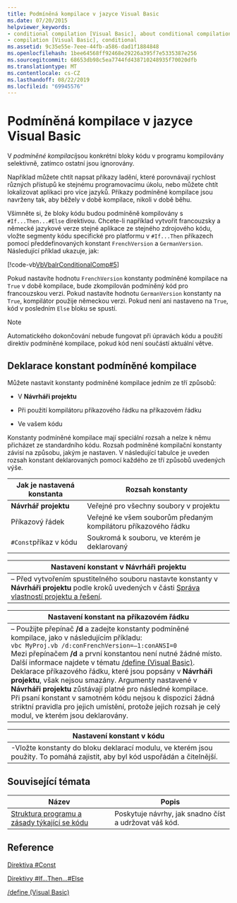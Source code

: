 ```yaml
---
title: Podmíněná kompilace v jazyce Visual Basic
ms.date: 07/20/2015
helpviewer_keywords:
- conditional compilation [Visual Basic], about conditional compilation
- compilation [Visual Basic], conditional
ms.assetid: 9c35e55e-7eee-44fb-a586-dad1f1884848
ms.openlocfilehash: 1bee64568ff92468e29226a395f7e5335387e256
ms.sourcegitcommit: 68653db98c5ea7744fd438710248935f70020dfb
ms.translationtype: MT
ms.contentlocale: cs-CZ
ms.lasthandoff: 08/22/2019
ms.locfileid: "69945576"
---
```

# <a name="conditional-compilation-in-visual-basic"></a>Podmíněná kompilace v jazyce Visual Basic
V *podmíněné kompilaci*jsou konkrétní bloky kódu v programu kompilovány selektivně, zatímco ostatní jsou ignorovány.  
  
 Například můžete chtít napsat příkazy ladění, které porovnávají rychlost různých přístupů ke stejnému programovacímu úkolu, nebo můžete chtít lokalizovat aplikaci pro více jazyků. Příkazy podmíněné kompilace jsou navrženy tak, aby běžely v době kompilace, nikoli v době běhu.  
  
 Všimněte si, že bloky kódu budou podmíněně kompilovány s `#If...Then...#Else` direktivou. Chcete-li například vytvořit francouzsky a německé jazykové verze stejné aplikace ze stejného zdrojového kódu, vložte segmenty kódu specifické pro platformu v `#If...Then` příkazech pomocí předdefinovaných konstant `FrenchVersion` a `GermanVersion`. Následující příklad ukazuje, jak:  
  
 [!code-vb[VbVbalrConditionalComp#5](~/samples/snippets/visualbasic/VS_Snippets_VBCSharp/VbVbalrConditionalComp/VB/Class1.vb#5)]  
  
 Pokud nastavíte hodnotu `FrenchVersion` konstanty podmíněné kompilace na `True` v době kompilace, bude zkompilován podmíněný kód pro francouzskou verzi. Pokud nastavíte hodnotu `GermanVersion` konstanty na `True`, kompilátor použije německou verzi. Pokud není ani nastaveno na `True`, kód v posledním `Else` bloku se spustí.  
  
> [!NOTE]
> Automatického dokončování nebude fungovat při úpravách kódu a použití direktiv podmíněné kompilace, pokud kód není součástí aktuální větve.  
  
## <a name="declaring-conditional-compilation-constants"></a>Deklarace konstant podmíněné kompilace  
 Můžete nastavit konstanty podmíněné kompilace jedním ze tří způsobů:  
  
- V **Návrháři projektu**  
  
- Při použití kompilátoru příkazového řádku na příkazovém řádku  
  
- Ve vašem kódu  
  
 Konstanty podmíněné kompilace mají speciální rozsah a nelze k němu přicházet ze standardního kódu. Rozsah podmíněné kompilační konstanty závisí na způsobu, jakým je nastaven. V následující tabulce je uveden rozsah konstant deklarovaných pomocí každého ze tří způsobů uvedených výše.  
  
|Jak je nastavená konstanta|Rozsah konstanty|  
|---|---|  
|**Návrhář projektu**|Veřejné pro všechny soubory v projektu|  
|Příkazový řádek|Veřejné ke všem souborům předaným kompilátoru příkazového řádku|  
|`#Const`příkaz v kódu|Soukromá k souboru, ve kterém je deklarovaný|  
  
|Nastavení konstant v Návrháři projektu|  
|---|  
|– Před vytvořením spustitelného souboru nastavte konstanty v **Návrháři projektu** podle kroků uvedených v části [Správa vlastností projektu a řešení](/visualstudio/ide/managing-project-and-solution-properties).|  
  
|Nastavení konstant na příkazovém řádku|  
|---|  
|– Použijte přepínač **/d** a zadejte konstanty podmíněné kompilace, jako v následujícím příkladu:<br />     `vbc MyProj.vb /d:conFrenchVersion=–1:conANSI=0`<br />     Mezi přepínačem **/d** a první konstantou není nutné žádné místo. Další informace najdete v tématu [/define (Visual Basic)](../../../visual-basic/reference/command-line-compiler/define.md).<br />     Deklarace příkazového řádku, které jsou popsány v **Návrháři projektu**, však nejsou smazány. Argumenty nastavené v **Návrháři projektu** zůstávají platné pro následné kompilace.<br />     Při psaní konstant v samotném kódu nejsou k dispozici žádná striktní pravidla pro jejich umístění, protože jejich rozsah je celý modul, ve kterém jsou deklarovány.|  
  
|Nastavení konstant v kódu|  
|---|  
|-Vložte konstanty do bloku deklarací modulu, ve kterém jsou použity. To pomáhá zajistit, aby byl kód uspořádán a čitelnější.|  
  
## <a name="related-topics"></a>Související témata  
  
|Název|Popis|  
|---|---|  
|[Struktura programu a zásady týkající se kódu](../../../visual-basic/programming-guide/program-structure/program-structure-and-code-conventions.md)|Poskytuje návrhy, jak snadno číst a udržovat váš kód.|  
  
## <a name="reference"></a>Reference  
 [Direktiva #Const](../../../visual-basic/language-reference/directives/const-directive.md)  
  
 [Direktivy #If...Then...#Else](../../../visual-basic/language-reference/directives/if-then-else-directives.md)  
  
 [/define (Visual Basic)](../../../visual-basic/reference/command-line-compiler/define.md)
